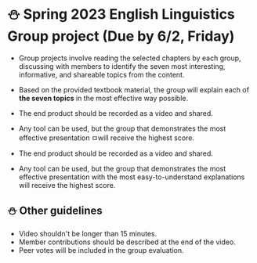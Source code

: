 # ⛄ Spring 2023 English Linguistics Group project (Due by 6/2, Friday)

+ Group projects involve reading the selected chapters by each group, discussing with members to identify the seven most interesting, informative, and shareable topics from the content. 

+ Based on the provided textbook material, the group will explain each of **the seven topics** in the most effective way possible. 

+ The end product should be recorded as a video and shared. 

+ Any tool can be used, but the group that demonstrates the most effective presentation ㅁwill receive the highest score.

+ The end product should be recorded as a video and shared. 

+ Any tool can be used, but the group that demonstrates the most effective presentation with the most easy-to-understand explanations will receive the highest score.

## ⛄ Other guidelines

+ Video shouldn't be longer than 15 minutes.
+ Member contributions should be described at the end of the video.
+ Peer votes will be included in the group evaluation.
